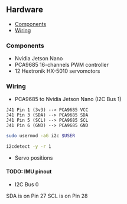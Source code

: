 ## Hardware

- [Components](#components)
- [Wiring](#wiring)

### Components

* Nvidia Jetson Nano
* PCA9685 16-channels PWM controller
* 12 Hextronik HX-5010 servomotors

### Wiring

* PCA9685 to Nvidia Jetson Nano (I2C Bus 1)

```no-lang
J41 Pin 1 (3v3) --> PCA9685 VCC
J41 Pin 3 (SDA) --> PCA9685 SDA
J41 Pin 5 (SCL) --> PCA9685 SCL
J41 Pin 6 (GND) --> PCA9685 GND
```

```bash
sudo usermod -aG i2c $USER

i2cdetect -y -r 1
```

* Servo positions

#### TODO: IMU pinout

* I2C Bus 0

SDA is on Pin 27
SCL is on Pin 28
